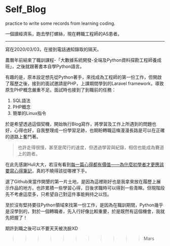 # Self_Blog
practice to write some records from learning coding.

一個讀經濟系，跑去學打螺絲，現在轉職工程師的AS患者。

---
寫在2020/03/03，在接到電話通知錄取的隔天。

農曆年前結束了職訓課程-「大數據系統開發-全端及Python資料探勘工程師養成班」，之後就跟著書本自學Python語言。

有趣的是，原本設定想先從Python著手，來找成為工程師的第一份工作，但開啟了履歷之後，接到的面試邀請是PHP，上課期間學到的Laravel framework，導致原生PHP概念嚴重不足。面試時也接到了到職前的任務：
1. SQL語法
2. PHP概念
3. 簡單的Linux指令

於是希望透過這個契機，開始執行Blog寫作，將學習及工作上所遇到的問題也好，心得也好，自我整理成一份學習足跡，也期盼轉職這條漫漫長路是可以在正確的道路上奮鬥著。

>也許走得很慢，甚至是爬行的速度，但透過學習與紀錄，相信也能成為賽道上的跑者。

在此先感謝Huli大大，若沒有看到[每一篇心得都有價值——為什麼初學者才更應該要寫心得筆記](https://medium.com/hulis-blog/why-blogging-ab77fd8c6ffa)，真的不曉得該從哪裡下手。

選了Github來當作開墾的第一片土地，是因為這裡剛好也是我拿來放在履歷上展示作品的地方，也許累積一些學習心得，日後求職時可以得到一些青睞。但現階段先不考慮這麼多，只希望自己對這件事能夠持之以恆。

至於沒有堅持要往Python領域來找第一份工作，是因為在職訓期間，Python幾乎是沒學到的，對於一個轉職者，先入行好像比較重要，於是既然有這個機會，我就先把握了！

期許到職之後可以不要天天被洗臉XD

>>>>>>>>>>>Mars
